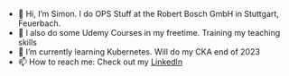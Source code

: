 - 👋 Hi, I’m Simon. I do OPS Stuff at the Robert Bosch GmbH in Stuttgart, Feuerbach. 
- 👀 I also do some Udemy Courses in my freetime. Training my teaching skills 
- 🌱 I’m currently learning Kubernetes. Will do my CKA end of 2023
- 📫 How to reach me: Check out my [LinkedIn](https://www.linkedin.com/in/simon-becker1997/)

<!---
SimonBecker1997/SimonBecker1997 is a ✨ special ✨ repository because its `README.md` (this file) appears on your GitHub profile.
You can click the Preview link to take a look at your changes.
--->
